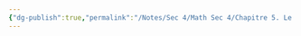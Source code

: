 ```yaml
---
{"dg-publish":true,"permalink":"/Notes/Sec 4/Math Sec 4/Chapitre 5. Le raisonnement géométrique/5.1 La démonstration en géométrie/"}
---
```



